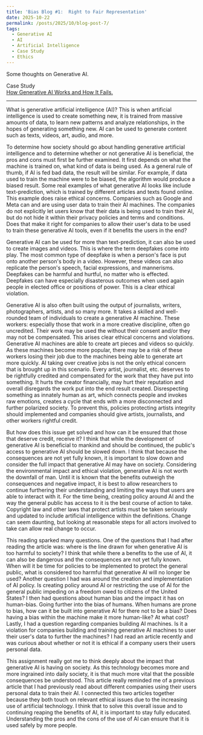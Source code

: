 ```yaml
---
title: 'Bias Blog #1:  Right to Fair Representation'
date: 2025-10-22
permalink: /posts/2025/10/blog-post-7/
tags:
  - Generative AI
  - AI
  - Artificial Intelligence
  - Case Study
  - Ethics
---
```


Some thoughts on Generative AI.

Case Study  
[How Generative AI Works and How It Fails.](https://mit-serc.pubpub.org/pub/f3o5mpn6/release/1?readingCollection=3a6c54f1)

---
What is generative artificial intelligence (AI)? This is when artificial intelligence is used to create something new, it is trained from massive amounts of data, to learn new patterns and analyze relationships, in the hopes of generating something new. AI can be used to generate content such as texts, videos, art, audio, and more.  

To determine how society should go about handling generative artificial intelligence and to determine whether or not generative AI is beneficial, the pros and cons must first be further examined. It first depends on what the machine is trained on, what kind of data is being used. As a general rule of thumb, if AI is fed bad data, the result will be similar. For example, if data used to train the machine were to be biased, the algorithm would produce a biased result. Some real examples of what generative AI looks like include text-prediction, which is trained by different articles and texts found online. This example does raise ethical concerns. Companies such as Google and Meta can and are using user data to train their AI machines. The companies do not explicitly let users know that their data is being used to train their AI, but do not hide it within their privacy policies and terms and conditions. Does that make it right for companies to allow their user's data to be used to train these generative AI tools, even if it benefits the users in the end? 

Generative AI can be used for more than text-prediction, it can also be used to create images and videos. This is where the term deepfakes come into play. The most common type of deepfake is when a person's face is put onto another person's body in a video. However, these videos can also replicate the person's speech, facial expressions, and mannerisms. Deepfakes can be harmful and hurtful, no matter who is effected. Deepfakes can have especially disasterous outcomes when used again people in elected office or positions of power. This is a clear ethical violation. 

Generative AI is also often built using the output of journalists, writers, photographers, artists, and so many more. It takes a skilled and well-rounded team of individuals to create a generative AI machine. These workers: especially those that work in a more creative discipline, often go uncredited. Their work may be used the without their consent and/or they may not be compensated. This arises clear ethical concerns and violations. Generative AI machines are able to create art pieces and videos so quickly. As these machines become more popular, there may be a risk of these workers losing their job due to the machines being able to generate art more quickly. AI taking over creative jobs is not the only ethical concern that is brought up in this scenario. Every artist, journalist, etc. deserves to be rightfully credited and compensated for the work that they have put into something. It hurts the creator financially, may hurt their reputation and overall disregards the work put into the end result created. Disrespecting something as innately human as art, which connects people and invokes raw emotions, creates a cycle that ends with a more disconnected and further polarized society. To prevent this, policies protecting artists integrity should implemented and companies should give artists, journalists, and other workers rightful credit. 

But how does this issue get solved and how can it be ensured that those that deserve credit, receive it? I think that while the development of generative AI is beneficial to mankind and should be continued, the public's access to generative AI should be slowed down. I think that because the consequences are not yet fully known, it is important to slow down and consider the full impact that generative AI may have on society. Considering the environmental impact and ethical violation, generative AI is not worth the downfall of man. Until it is known that the benefits outweigh the consequences and negative impact, it is best to allow researchers to continue furthering their understanding and limiting the ways that users are able to interact with it. For the time being, creating policy around AI and the way the general public has access to it is the best course of action to take. Copyright law and other laws that protect artists must be taken seriously and updated to include artificial intelligence within the definitions. Change can seem daunting, but looking at reasonable steps for all actors involved to take can allow real change to occur. 

This reading sparked many questions. One of the questions that I had after reading the article was: where is the line drawn for when generative AI is too harmful to society? I think that while there a benefits to the use of AI, it can also be dangerous and the consequences are not yet fully known. When will it be time for policies to be implemented to protect the general public, what is considered too harmful that generative AI will no longer be used? Another question I had was around the creation and implementation of AI policy. Is creating policy around AI or restricting the use of AI for the general public impeding on a freedom owed to citizens of the United States? I then had questions about human bias and the impact it has on human-bias. Going further into the bias of humans. When humans are prone to bias, how can it be built into generative AI for there not to be a bias? Does having a bias within the machine make it more human-like? At what cost? Lastly, I had a question regarding companies building AI machines. Is it a violation for companies building and training generative AI machines to user their user's data to further the machines? I had read an article recently and was curious about whether or not it is ethical if a company users their users personal data. 

This assignment really got me to think deeply about the impact that generative AI is having on society. As this technology becomes more and more ingrained into daily society, it is that much more vital that the possible consequences be understood. This article really reminded me of a previous article that I had previously read about different companies using their users personal data to train their AI. I connected this two articles together because they both touch on relevant ethical issues due to the increasing use of artificial technology. I think that to solve this overall issue and to continuing reaping the benefits of AI, it is important to stay fully educated. Understanding the pros and the cons of the use of AI can ensure that it is used safely by more people. 